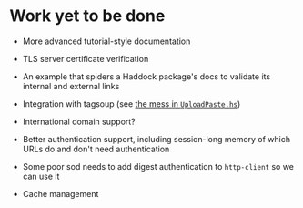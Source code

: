 # Work yet to be done

* More advanced tutorial-style documentation

* TLS server certificate verification

* An example that spiders a Haddock package's docs to validate its
  internal and external links

* Integration with tagsoup (see
  [the mess in `UploadPaste.hs`](https://github.com/bos/wreq/blob/master/examples/UploadPaste.hs#L137))

* International domain support?

* Better authentication support, including session-long memory of
  which URLs do and don't need authentication

* Some poor sod needs to add digest authentication to `http-client` so
  we can use it

* Cache management
